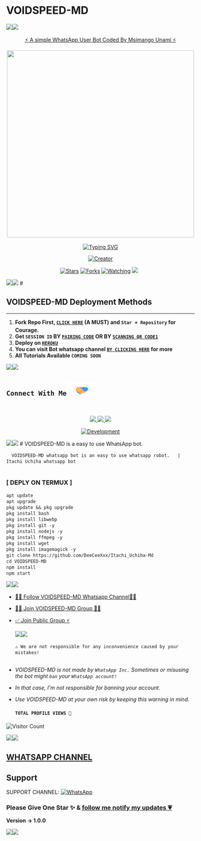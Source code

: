   # VOIDSPEED-MD
   <a><img src='https://files.catbox.moe/9swlp7.jpg'/></a><a><img src='https://files.catbox.moe/9swlp7.jpg'/></a>
<p align="center"> 
<u>⚡ A simple WhatsApp User Bot Coded By Msimango Unami ⚡</u>
</p>
<p align="center">
<img src="https://bit.ly/4aYPu3H" width="500" height="500"/>       
<p align="center">
  <a href="https://git.io/typing-svg"><img src="https://readme-typing-svg.demolab.com?font=EB+Garamond&weight=800&size=28&duration=4000&pause=1000&random=false&width=435&lines=+•__I'M+GOJOU-+MD__•;MULTI-DEVICE+WHATSAPP+BOT;DEVELOPED+BY+DAVID+CYRIL;RELEASED+DATE+15%2F6%2F2024." alt="Typing SVG" /></a>
</p> 
<p align="center">
<a href="#"><img title="Creator" src="https://img.shields.io/badge/Creator-DAVID_CYRIL-red.svg?style=for-the-badge&logo=github"></a>
</p>
<p align="center">
<a href="https://github.com/DeeCeeXxx/Itachi_Uchiha-Md/stargazers/"><img title="Stars" src="https://img.shields.io/github/stars/DeeCeeXxx/Itachi_Uchiha-Md?color=blue&style=flat-square"></a>
<a href="https://github.com/DeeCeeXxx/Itachi_Uchiha-Md/network/members"><img title="Forks" src="https://img.shields.io/github/forks/DeeCeeXxx/Itachi_Uchiha-Md?color=yellow&style=flat-square"></a>
<a href="https://github.com/DeeCeeXxx/Itachi_Uchiha-Md/watchers"><img title="Watching" src="https://img.shields.io/github/watchers/DeeCeeXxx/Itachi_Uchiha-Md?label=Watchers&color=red&style=flat-square"></a>
<a href="https://github.com/DeeCeeXxx/Itachi_Uchiha-Md/graphs/commit-activity"><img height="20" src="https://img.shields.io/badge/Maintained-Yes-red.svg"></a>&nbsp;&nbsp;
</p>
<a><img src='https://files.catbox.moe/9swlp7.jpg'/></a><a><img src='https://files.catbox.moe/9swlp7.jpg'/></a>
#

## VOIDSPEED-MD Deployment Methods
---
1.  **Fork Repo First, [`CLICK HERE`](https://github.com/DeeCeeXxx/Gojou-MD/fork) (A MUST) and `Star ⭐ Repository` for Courage.**
2.  **Get `SESSION ID` BY [`PAIRING CODE`](https://sessionidgenerator-8c28c0ba5525.herokuapp.com/pair) OR BY [`SCANNING QR CODE1`](https://sessionidgenerator-8c28c0ba5525.herokuapp.com/wasiqr)** 
3. **Deploy on [`HEROKU`](https://dashboard.heroku.com/new?template=https://github.com/DeeCeeXxx/Itachi_Uchiha-Md)**
8. **You can visit Bot whatsapp channel [`BY CLICKING HERE`](https://whatsapp.com/channel/0029Vb6773NISTkD2eKFjs1U) for more**
9. **All Tutorials Available `COMING SOON`**

<a><img src='https://files.catbox.moe/9swlp7.jpg'/></a><a><img src='https://files.catbox.moe/9swlp7.jpg'/></a>

## ```Connect With Me```<img src="https://github.com/0xAbdulKhalid/0xAbdulKhalid/raw/main/assets/mdImages/handshake.gif" width ="80"></h1> 
 <br> 
<p align="center">
<a href="https://wa.me/27637625057"><img src="https://img.shields.io/badge/Contact David-25D366?style=for-the-badge&logo=whatsapp&logoColor=white" />
<a href="https://whatsapp.com/channel/0029VaZsyQ21XqudOTjyG30Z"><img src="https://img.shields.io/badge/Join Official Channel-25D366?style=for-the-badge&logo=whatsapp&logoColor=white" />
<a href="https://www.youtube.com/@HacktivistHive"><img src="https://img.shields.io/badge/Subscribe-ff0000?style=for-the-badge&logo=youtube&logoColor=ff000000&link=https://www.youtube.com/@HacktivistHive" /><br>
<p align="center">
<img alt="Development" width="250" src="https://media2.giphy.com/media/W9tBvzTXkQopi/giphy.gif?cid=6c09b952xu6syi1fyqfyc04wcfk0qvqe8fd7sop136zxfjyn&ep=v1_internal_gif_by_id&rid=giphy.gif&ct=g" /> </p>
<a><img src='https://files.catbox.moe/9swlp7.jpg'/></a><a><img src='https://files.catbox.moe/9swlp7.jpg'/></a>
# 
VOIDSPEED-MD is a easy to use WhatsApp bot. 

      VOIDSPEED-MD whatsapp bot is an easy to use whatsapp robot.   |  Itachi Uchiha whatsapp bot
# 
# 
### [ DEPLY ON TERMUX ]
 ```   
apt update
apt upgrade
pkg update && pkg upgrade
pkg install bash
pkg install libwebp
pkg install git -y
pkg install nodejs -y 
pkg install ffmpeg -y 
pkg install wget
pkg install imagemagick -y
git clone https://github.com/DeeCeeXxx/Itachi_Uchiha-Md
cd VOIDSPEED-MD
npm install
npm start
```

<a><img src='https://files.catbox.moe/9swlp7.jpg'/></a><a><img src='https://files.catbox.moe/9swlp7.jpg'/></a>

* [🧑‍💻 Follow VOIDSPEED-MD Whatsapp Channel🧑‍💻](https://chat.whatsapp.com/C92sTXQb799Kg0IGWp3ZFv?mode=ac_t)

* [🧑‍💻 Join VOIDSPEED-MD Group 🧑‍💻](https://chat.whatsapp.com/C92sTXQb799Kg0IGWp3ZFv?mode=ac_t)

* [✅ Join Public Group ⚡](https://chat.whatsapp.com/C92sTXQb799Kg0IGWp3ZFv?mode=ac_tHk4jZg8HMoH1auW2NAKazX)

  <a><img src='https://files.catbox.moe/9swlp7.jpg'/></a><a><img src='https://i.imgur.com/LyHic3i.gif'/></a>

      ⚠️ We are not responsible for any inconvenience caused by your mistakes!
  
## 

- *VOIDSPEED-MD is not made by `WhatsApp Inc.` Sometimes or misusing the bot might `ban` your `WhatsApp account!`*
- *In that case, I'm not responsible for banning your account.*
- *Use VOIDSPEED-MD at your own risk by keeping this warning in mind.*
  
  #### ```TOTAL PROFILE VIEWS 🧚```
![Visitor Count](https://profile-counter.glitch.me/DeeCeeXxx/count.svg)

<a><img src='https://files.catbox.moe/9swlp7.jpg'/></a><a><img src='https://files.catbox.moe/9swlp7.jpg'/></a>

 ## [ WHATSAPP CHANNEL ](https://whatsapp.com/channel/0029Vb6773NISTkD2eKFjs1U) 

## Support

SUPPORT CHANNEL: <a href="https://whatsapp.com/channel/0029Vb6773NISTkD2eKFjs1U"><img alt="WhatsApp" src="https://img.shields.io/badge/WhatsApp-25D366?style=for-the-badge&logo=whatsapp&logoColor=white"/></a>


### Please Give One Star ✨ & [follow me notify my updates 💗](https://github.com/DeeCeeXxx)
<b>Version -> 1.0.0</b>

<a><img src='https://files.catbox.moe/9swlp7.jpg'/></a><a><img src='https://files.catbox.moe/9swlp7.jpg'/></a>
